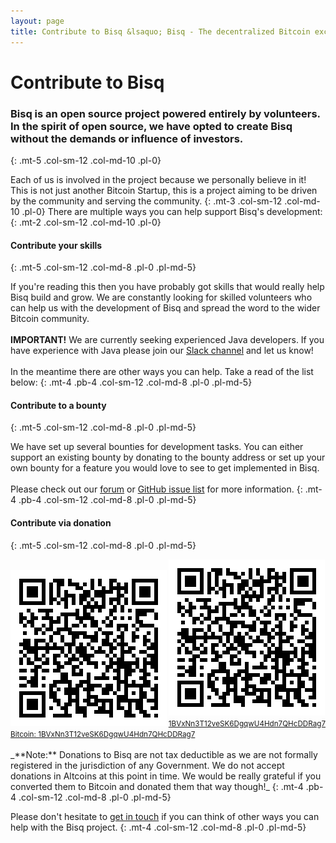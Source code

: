 ```yaml
---
layout: page
title: Contribute to Bisq &lsaquo; Bisq - The decentralized Bitcoin exchange
---
```

# Contribute to Bisq

### Bisq is an open source project powered entirely by volunteers. In the spirit of open source, we have opted to create Bisq without the demands or influence of investors.
{: .mt-5 .col-sm-12 .col-md-10 .pl-0}

Each of us is involved in the project because we personally believe in it! This is not just another Bitcoin Startup, this is a project aiming to be driven by the community and serving the community.
{: .mt-3 .col-sm-12 .col-md-10 .pl-0}
There are multiple ways you can help support Bisq's development:
{: .mt-2 .col-sm-12 .col-md-10 .pl-0}


#### Contribute your skills
{: .mt-5 .col-sm-12 .col-md-8 .pl-0 .pl-md-5}

If you're reading this then you have probably got skills that would really help Bisq build and grow. We are constantly looking for skilled volunteers who can help us with the development of Bisq and spread the word to the wider Bitcoin community.
<br><br>
**IMPORTANT!** We are currently seeking experienced Java developers. If you have experience with Java please join our [Slack channel](https://bisq.network/slack-invite) and let us know!
<br><br>
In the meantime there are other ways you can help. Take a read of the list below:
{: .mt-4 .pb-4 .col-sm-12 .col-md-8 .pl-0 .pl-md-5}


#### Contribute to a bounty
{: .mt-5 .col-sm-12 .col-md-8 .pl-0 .pl-md-5}

We have set up several bounties for development tasks. You can either support an existing bounty by donating to the bounty address or set up your own bounty for a feature you would love to see to get implemented in Bisq.
<br><br>
Please check out our [forum](https://forum.bitsquare.io/t/bitsquare-bounties-rule-set-and-overview/220) or [GitHub issue list](https://github.com/bisq-network/bisq/issues?q=is%3Aissue+is%3Aopen+bounty+label%3A%22%24BSQ+bounty%22) for more information.
{: .mt-4 .pb-4 .col-sm-12 .col-md-8 .pl-0 .pl-md-5}


#### Contribute via donation
{: .mt-5 .col-sm-12 .col-md-8 .pl-0 .pl-md-5}
<div style="float: right; text-align: center;">
  <a href="https://blockchain.info/address/1BVxNn3T12veSK6DgqwU4Hdn7QHcDDRag7"><img src="/images/donate-to-bitsquare.png" alt="Support Bisq by donating to our support fund at 1BVxNn3T12veSK6DgqwU4Hdn7QHcDDRag7"><br>
    <small>1BVxNn3T12veSK6DgqwU4Hdn7QHcDDRag7</small>
  </a>
</div>
<br>
<a href="https://blockchain.info/address/1BVxNn3T12veSK6DgqwU4Hdn7QHcDDRag7"><img src="/images/donate-to-bitsquare.png" alt="Support Bisq by donating to our support fund at 1BVxNn3T12veSK6DgqwU4Hdn7QHcDDRag7">
<br>
<small>Bitcoin: 1BVxNn3T12veSK6DgqwU4Hdn7QHcDDRag7</small>
</a>
<br><br>
_**Note:** Donations to Bisq are not tax deductible as we are not formally registered in the jurisdiction of any Government. We do not accept donations in Altcoins at this point in time. We would be really grateful if you converted them to Bitcoin and donated them that way though!_
{: .mt-4 .pb-4 .col-sm-12 .col-md-8 .pl-0 .pl-md-5}

<br>

Please don't hesitate to [get in touch](https://bisq.network/community/) if you can think of other ways you can help with the Bisq project.
{: .mt-4 .col-sm-12 .col-md-8 .pl-0 .pl-md-5}
